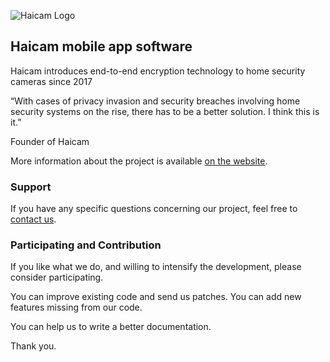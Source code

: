 ![Haicam Logo](https://haicam.tech/app/themes/haicam/dist/images/haicam-logo-black-250.png)

## Haicam mobile app software

Haicam introduces end-to-end encryption technology to home security cameras since 2017

“With cases of privacy invasion and security breaches involving home security systems on the rise, there has to be a better solution. I think this is it.”

Founder of Haicam

More information about the project is available [on the website](https://haicam.tech).

### Support

If you have any specific questions concerning our project, feel free to [contact us](mailto:support@haicam.tech).

### Participating and Contribution

If you like what we do, and willing to intensify the development, please consider participating.

You can improve existing code and send us patches. You can add new features missing from our code.

You can help us to write a better documentation.

Thank you.
